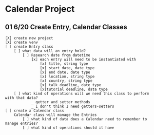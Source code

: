 # Calendar Project

## 01 6/20 Create Entry, Calendar Classes
	[X] create new project
	[X] create venv
	[ ] create Entry class
		[ ] what data will an entry hold?
			[ ] Research date from datetime
				[x] each entry will need to be instantiated with
					[x] title, string type
					[x] start date, date type
					[x] end date, date type
					[x] location, string type
					[x] country, string type
					[x] talk deadline, date type
					[x]tutorial deadline, data type	
		[ ] what kind of operations will we need this class to perform with that data?
				_ getter and setter methods
				_ I don't think I need getters-setters
	[ ] create a Calendar class
		Calendar class will manage the Entries
			[ ] what kind of data does a Calendar need to remember to manage entries?
			[ ] what kind of operations should it have

